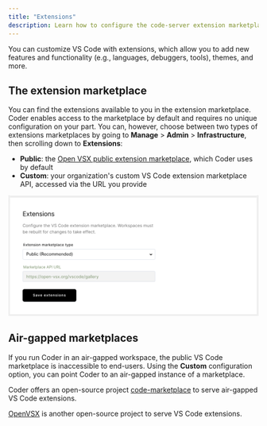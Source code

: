 ```yaml
---
title: "Extensions"
description: Learn how to configure the code-server extension marketplace.
---
```


You can customize VS Code with extensions, which allow you to add new features
and functionality (e.g., languages, debuggers, tools), themes, and more.

## The extension marketplace

You can find the extensions available to you in the extension marketplace. Coder
enables access to the marketplace by default and requires no unique
configuration on your part. You can, however, choose between two types of
extensions marketplaces by going to **Manage** > **Admin** > **Infrastructure**,
then scrolling down to **Extensions**:

- **Public**: the
  [Open VSX public extension marketplace](https://github.com/eclipse/openvsx/wiki/Using-Open-VSX-in-VS-Code),
  which Coder uses by default
- **Custom**: your organization's custom VS Code extension marketplace API,
  accessed via the URL you provide

![Configuring extensions marketplace](../../assets/admin/configure-extensions.png)

## Air-gapped marketplaces

If you run Coder in an air-gapped workspace, the public VS Code marketplace is
inaccessible to end-users. Using the **Custom** configuration option, you can
point Coder to an air-gapped instance of a marketplace.

Coder offers an open-source project
[code-marketplace](https://github.com/coder/code-marketplace) to serve
air-gapped VS Code extensions.

[OpenVSX](https://github.com/eclipse/openvsx) is another open-source project to
serve VS Code extensions.
